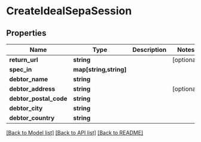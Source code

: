 # CreateIdealSepaSession

## Properties
Name | Type | Description | Notes
------------ | ------------- | ------------- | -------------
**return_url** | **string** |  | [optional] 
**spec_in** | **map[string,string]** |  | 
**debtor_name** | **string** |  | 
**debtor_address** | **string** |  | [optional] 
**debtor_postal_code** | **string** |  | 
**debtor_city** | **string** |  | 
**debtor_country** | **string** |  | 

[[Back to Model list]](../../README.md#documentation-for-models) [[Back to API list]](../../README.md#documentation-for-api-endpoints) [[Back to README]](../../README.md)

